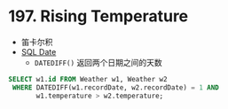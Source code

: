 # 197. Rising Temperature
- 笛卡尔积
- [SQL Date](https://www.w3school.com.cn/sql/sql_dates.asp)
    - `DATEDIFF()` 返回两个日期之间的天数

```sql
SELECT w1.id FROM Weather w1, Weather w2
 WHERE DATEDIFF(w1.recordDate, w2.recordDate) = 1 AND
       w1.temperature > w2.temperature;
```
